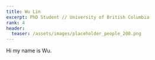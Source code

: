 ```yaml
---
title: Wu Lin
excerpt: PhD Student // University of British Columbia
rank: 4
header:
  teaser: /assets/images/placeholder_people_200.png
---
```


Hi my name is Wu.
